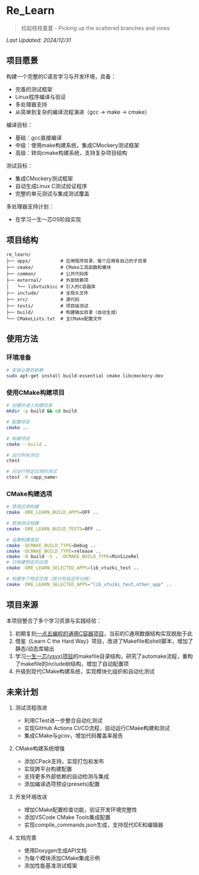 # Re_Learn

> 捡起枝枝蔓蔓 - Picking up the scattered branches and vines

*Last Updated: 2024/12/31*

## 项目愿景

构建一个完整的C语言学习与开发环境，具备：
- 完善的测试框架
- Linux程序编译与验证
- 多处理器支持
- 从简单到复杂的编译流程演进（gcc → make → cmake）

编译目标：
- 基础：gcc直接编译
- 中级：使用make构建系统，集成CMockery测试框架
- 高级：转向cmake构建系统，支持复杂项目结构

测试目标：
- 集成CMockery测试框架
- 自动生成Linux C测试验证程序
- 完整的单元测试与集成测试覆盖

多处理器支持计划：
- 在学习一生一芯OS阶段实现

## 项目结构

```
re_learn/
├── apps/           # 应用程序目录，每个应用有自己的子目录
├── cmake/          # CMake工具函数和模块
├── common/         # 公共代码库
├── external/       # 外部依赖项
│   └── libvtuzkicc # 引入的C容器库
├── include/        # 全局头文件
├── src/            # 源代码
├── tests/          # 项目级测试
├── build/          # 构建输出目录（自动生成）
└── CMakeLists.txt  # 主CMake配置文件
```

## 使用方法

### 环境准备
```bash
# 安装必要的依赖
sudo apt-get install build-essential cmake libcmockery-dev
```

### 使用CMake构建项目
```bash
# 创建并进入构建目录
mkdir -p build && cd build

# 配置项目
cmake ..

# 构建项目
cmake --build .

# 运行所有测试
ctest

# 只运行特定应用的测试
ctest -R <app_name>
```

### CMake构建选项
```bash
# 禁用应用构建
cmake -DRE_LEARN_BUILD_APPS=OFF ..

# 禁用测试构建
cmake -DRE_LEARN_BUILD_TESTS=OFF ..

# 设置构建类型
cmake -DCMAKE_BUILD_TYPE=Debug ..
cmake -DCMAKE_BUILD_TYPE=release ..
cmake -B build -S . -DCMAKE_BUILD_TYPE=MinSizeRel
# 只构建特定的应用
cmake -DRE_LEARN_SELECTED_APPS=lib_vtuzki_test ..

# 构建多个特定应用（用分号或逗号分隔）
cmake -DRE_LEARN_SELECTED_APPS="lib_vtuzki_test,other_app" ..
```

## 项目来源

本项目整合了多个学习资源与实践经验：

1. 初期复刻[一点五编程的通用C容器项目](https://github.com/wallacegibbon/container-collection-for-c.git)，当前的C通用数据结构实现脱胎于此
2. 借鉴《Learn C the Hard Way》项目，改进了Makefile和shell脚本，增加了静态/动态库输出
3. 学习[一生一芯(ysyx)项目](http://ysyx.org/)的makefile目录结构，研究了automake流程，重构了makefile的include树结构，增加了自动配置项
4. 升级到现代CMake构建系统，实现模块化组织和自动化测试

## 未来计划

1. 测试流程改进
   - 利用CTest进一步整合自动化测试
   - 实现GitHub Actions CI/CD流程，自动运行CMake构建和测试
   - 集成CMake与gcov，增加代码覆盖率报告

2. CMake构建系统增强
   - 添加CPack支持，实现打包和发布
   - 实现跨平台构建配置
   - 支持更多外部依赖的自动检测与集成
   - 添加编译选项预设(presets)配置

3. 开发环境改进
   - 增加CMake配置检查功能，验证开发环境完整性
   - 添加VSCode CMake Tools集成配置
   - 实现compile_commands.json生成，支持现代IDE和编辑器

4. 文档完善
   - 使用Doxygen生成API文档
   - 为每个模块添加CMake集成示例
   - 添加性能基准测试框架





